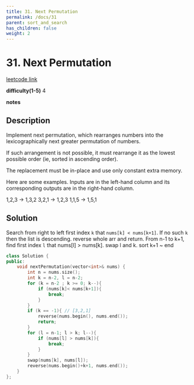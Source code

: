 ```yaml
---
title: 31. Next Permutation
permalink: /docs/31
parent: sort_and_search
has_children: false
weight: 2
---
```

# 31. Next Permutation
[leetcode link](https://leetcode.com/problems/next-permutation/)

**difficulty(1-5)** 
4

**notes**   


## Description
Implement next permutation, which rearranges numbers into the lexicographically next greater permutation of numbers.

If such arrangement is not possible, it must rearrange it as the lowest possible order (ie, sorted in ascending order).

The replacement must be in-place and use only constant extra memory.

Here are some examples. Inputs are in the left-hand column and its corresponding outputs are in the right-hand column.

1,2,3 → 1,3,2
3,2,1 → 1,2,3
1,1,5 → 1,5,1

## Solution
Search from right to left first index `k` that `nums[k] < nums[k+1]`. 
If no such `k` then the list is descending. reverse whole arr and return.
From n-1 to k+1, find first index `l` that nums[l] > nums[k]. swap l and k. sort k+1 ~ end

```c++
class Solution {
public:
    void nextPermutation(vector<int>& nums) {
        int n = nums.size();
        int k = n-2, l = n-2;
        for (k = n-2 ; k >= 0; k--){
            if (nums[k]< nums[k+1]){
                break;
            }
        }
        if (k == -1){ // [3,2,1]
            reverse(nums.begin(), nums.end());
            return;
        }
        for (l = n-1; l > k; l--){
            if (nums[l] > nums[k]){
                break;
            }
        }
        swap(nums[k], nums[l]);
        reverse(nums.begin()+k+1, nums.end());
    }
};
```


<!-- 
Default label
{: .label }

Blue label
{: .label .label-blue }

Stable
{: .label .label-green }

New release
{: .label .label-purple }

Coming soon
{: .label .label-yellow }

Deprecated
{: .label .label-red } -->
